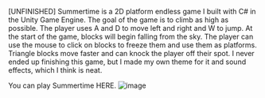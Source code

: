 [UNFINISHED] Summertime is a 2D platform endless game I built with C# in the Unity Game Engine. The goal of the game is to climb as high as possible. The player uses A and D to move left and right and W to jump. At the start of the game, blocks will begin falling from the sky. The player can use the mouse to click on blocks to freeze them and use them as platforms. Triangle blocks move faster and can knock the player off their spot. I never ended up finishing this game, but I made my own theme for it and sound effects, which I think is neat.

You can play Summertime HERE.
![image](https://github.com/asch89/Summertime/assets/64753476/66dd96a5-1c4e-4cd9-b3be-c140a99894ac)

